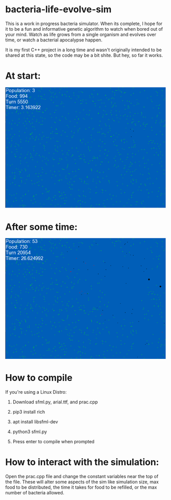 # bacteria-life-evolve-sim
This is a work in progress bacteria simulator. When its complete, I hope for it to be a fun and informative genetic algorithm to watch when bored out of your mind. Watch as life grows from a single organism and evolves over time, or watch a bacterial apocalypse happen.  

It is my first C++ project in a long time and wasn't originally intended to be shared at this state, so the code may be a bit shite. But hey, so far it works.


# At start:

![image](https://raw.githubusercontent.com/Adri6336/bacteria-life-evolve-sim/main/before.png)

# After some time:

![image](https://raw.githubusercontent.com/Adri6336/bacteria-life-evolve-sim/main/after.png)

# How to compile
If you're using a Linux Distro:

1. Download sfml.py, arial.ttf, and prac.cpp

2. pip3 install rich

3. apt install libsfml-dev

4. python3 sfml.py

5. Press enter to compile when prompted

# How to interact with the simulation:

Open the prac.cpp file and change the constant variables near the top of the file. These will alter some aspects of the sim like
simulation size, max food to be distributed, the time it takes for food to be refilled, or the max number of bacteria allowed.
